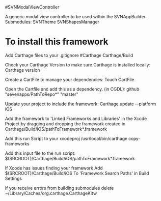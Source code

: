 #SVNModalViewController

A generic modal view controller to be used within the SVNAppBuilder.
Submodules:
SVNTheme
SVNShapesManager

# To install this framework

Add Carthage files to your .gitignore
 #Carthage
 Carthage/Build

Check your Carthage Version to make sure Carthage is installed locally:
  Carthage version

Create a CartFile to manage your dependencies:
  Touch CartFile

Open the Cartfile and add this as a dependency. (in OGDL):
  github "sevenapps/PathToRepo*" "master"

Update your project to include the framework:
  Carthage update --platform iOS

Add the framework to 'Linked Frameworks and Libraries' in the Xcode Project by dragging and dropping the framework created in
  Carthage/Build/iOS/pathToFramework*.framework

Add this run Script to your xcodeproj
  /usr/local/bin/carthage copy-frameworks

Add this input file to the run script:
  $(SRCROOT)/Carthage/Build/iOS/pathToFramework*.framework

If Xcode has issues finding your framework Add
  $(SRCROOT)/Carthage/Build/iOS
  To 'Framework Search Paths' in Build Settings

If you receive errors from building submodules delete
  ~/Library/Caches/org.carthage.CarthageKitw
